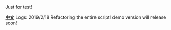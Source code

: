 Just for test!

**[中文](/README-ZH-CN.md)**
Logs:
2019/2/18
Refactoring the entire script!
demo version will release soon!
